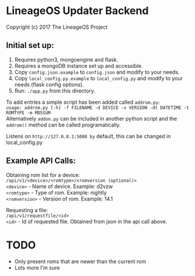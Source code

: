 LineageOS Updater Backend
=======================
Copyright (c) 2017 The LineageOS Project<br>

Initial set up:
---
1. Requires python3, mongoengine and flask.
2. Requires a mongoDB instance set up and accessible.
3. Copy `config.json.example` to `config.json` and modify to your needs.
4. Copy `local_config.py.example` to `local_config.py` and modify to your needs (flask config options).
5. Run: `./app.py` from this directory.

To add entries a simple script has been added called `addrom.py`:<br>
`usage: addrom.py [-h] -f FILENAME -d DEVICE -v VERSION -dt DATETIME -t ROMTYPE -m MD5SUM`<br>
Alternatively `addon.py` can be included in another python script and the `addrom()` method can be called programatically.

Listens on `http://127.0.0.1:5000 by` default, this can be changed in local_config.py<br>

Example API Calls:
--
Obtaining rom list for a device:<br>
`/api/v1/<device>/<romtype>/<romversion (optional)>`<br>
`<device>` - Name of device. Example: d2vzw<br>
`<romtype>` - Type of rom. Example: nightly<br>
`<romversion>` - Version of rom. Example: 14.1<br>

Requesting a file:<br>
`/api/v1/requestfile/<id>`<br>
`<id>` - Id of requested file. Obtained from json in the api call above.


TODO
====
- Only present roms that are newer than the current rom
- Lots more I'm sure
